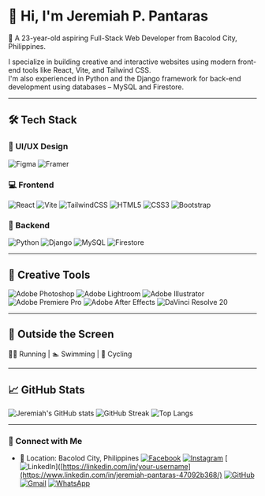 # 👋 Hi, I'm Jeremiah P. Pantaras

🎯 A 23-year-old aspiring Full-Stack Web Developer from Bacolod City, Philippines.

I specialize in building creative and interactive websites using modern front-end tools like React, Vite, and Tailwind CSS.  
I'm also experienced in Python and the Django framework for back-end development using databases – MySQL and Firestore.

---

## 🛠️ Tech Stack

### 🎨 UI/UX Design
![Figma](https://img.shields.io/badge/-Figma-F24E1E?logo=figma&logoColor=white&style=flat)
![Framer](https://img.shields.io/badge/-Framer-0055FF?logo=framer&logoColor=white&style=flat)


### 💻 Frontend
![React](https://img.shields.io/badge/-React-61DAFB?logo=react&logoColor=000&style=flat)
![Vite](https://img.shields.io/badge/-Vite-646CFF?logo=vite&logoColor=fff&style=flat)
![TailwindCSS](https://img.shields.io/badge/-TailwindCSS-06B6D4?logo=tailwind-css&logoColor=fff&style=flat)
![HTML5](https://img.shields.io/badge/-HTML5-E34F26?logo=html5&logoColor=fff&style=flat)
![CSS3](https://img.shields.io/badge/-CSS3-1572B6?logo=css3&logoColor=fff&style=flat)
![Bootstrap](https://img.shields.io/badge/-Bootstrap-7952B3?logo=bootstrap&logoColor=fff&style=flat)

### 🧠 Backend
![Python](https://img.shields.io/badge/-Python-3776AB?logo=python&logoColor=fff&style=flat)
![Django](https://img.shields.io/badge/-Django-092E20?logo=django&logoColor=fff&style=flat)
![MySQL](https://img.shields.io/badge/-MySQL-4479A1?logo=mysql&logoColor=fff&style=flat)
![Firestore](https://img.shields.io/badge/-Firestore-FFCA28?logo=firebase&logoColor=000&style=flat)

---

## 🎨 Creative Tools

![Adobe Photoshop](https://img.shields.io/badge/-Photoshop-31A8FF?logo=adobe-photoshop&logoColor=fff&style=flat)
![Adobe Lightroom](https://img.shields.io/badge/-Lightroom-31A8FF?logo=adobe-lightroom&logoColor=fff&style=flat)
![Adobe Illustrator](https://img.shields.io/badge/-Illustrator-FF9A00?logo=adobe-illustrator&logoColor=fff&style=flat)
![Adobe Premiere Pro](https://img.shields.io/badge/-Premiere%20Pro-9999FF?logo=adobe-premiere-pro&logoColor=fff&style=flat)
![Adobe After Effects](https://img.shields.io/badge/-After%20Effects-9999FF?logo=adobe-after-effects&logoColor=fff&style=flat)
![DaVinci Resolve 20](https://img.shields.io/badge/-DaVinci%20Resolve%2020-1C1C1C?logo=blackmagicdesign&logoColor=FBBF24&style=flat)

---

## 🌱 Outside the Screen

🏃‍♂️ Running | 🏊 Swimming | 🚴 Cycling

---

## 📈 GitHub Stats

![Jeremiah's GitHub stats](https://github-readme-stats.vercel.app/api?username=Yirmeyahuu&show_icons=true&theme=tokyonight)
![GitHub Streak](https://github-readme-streak-stats.herokuapp.com?user=Yirmeyahuu&theme=tokyonight&date_format=M%20j%5B%2C%20Y%5D)
![Top Langs](https://github-readme-stats.vercel.app/api/top-langs/?username=Yirmeyahuu&layout=compact&theme=tokyonight)


---

### 📱 Connect with Me

- 📍 Location: Bacolod City, Philippines 
[![Facebook](https://img.shields.io/badge/Facebook-1877F2?style=flat&logo=facebook&logoColor=white)](https://facebook.com/https.poypoymignon)
[![Instagram](https://img.shields.io/badge/Instagram-E4405F?style=flat&logo=instagram&logoColor=white)](https://instagram.com/poypoy.div)
[![LinkedIn](https://img.shields.io/badge/LinkedIn-0A66C2?style=flat&logo=linkedin&logoColor=white)]([https://linkedin.com/in/your-username](https://www.linkedin.com/in/jeremiah-pantaras-47092b368/)
[![GitHub](https://img.shields.io/badge/GitHub-171515?style=flat&logo=github&logoColor=white)](https://github.com/Yirmeyahuu)
[![Gmail](https://img.shields.io/badge/Gmail-D14836?style=flat&logo=gmail&logoColor=white)](mailto:jeremiahpantaras@gmail.com)
[![WhatsApp](https://img.shields.io/badge/WhatsApp-25D366?style=flat&logo=whatsapp&logoColor=white)](https://wa.me/(+63)9085608811)

